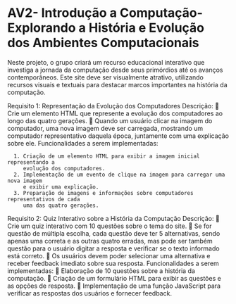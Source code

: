 # AV2- Introdução a Computação- Explorando a História e Evolução dos Ambientes Computacionais

Neste projeto, o grupo criará um recurso educacional interativo que investiga a jornada da computação desde seus primórdios até os avanços contemporâneos. Este site deve ser visualmente atrativo, utilizando recursos visuais e textuais para destacar marcos importantes na história da computação.

Requisito 1: Representação da Evolução dos Computadores
      Descrição:
       Crie um elemento HTML que represente a evolução dos computadores ao longo das
      quatro gerações.
       Quando um usuário clicar na imagem do computador, uma nova imagem deve ser
      carregada, mostrando um computador representativo daquela época, juntamente
      com uma explicação sobre ele.
      Funcionalidades a serem implementadas:
      
      1. Criação de um elemento HTML para exibir a imagem inicial representando a
         evolução dos computadores.
      2. Implementação de um evento de clique na imagem para carregar uma nova imagem
         e exibir uma explicação.
      3. Preparação de imagens e informações sobre computadores representativos de cada
         uma das quatro gerações.

Requisito 2: Quiz Interativo sobre a História da Computação
      Descrição:
       Crie um quiz interativo com 10 questões sobre o tema do site.
       Se for questão de múltipla escolha, cada questão deve ter 5 alternativas, sendo
      apenas uma correta e as outras quatro erradas, mas pode ser também questão para
      o usuário digitar a resposta e verificar se o texto informado está correto.
       Os usuários devem poder selecionar uma alternativa e receber feedback imediato
      sobre sua resposta.
      Funcionalidades a serem implementadas:
       Elaboração de 10 questões sobre a história da computação.
       Criação de um formulário HTML para exibir as questões e as opções de resposta.
       Implementação de uma função JavaScript para verificar as respostas dos usuários
      e fornecer feedback.
